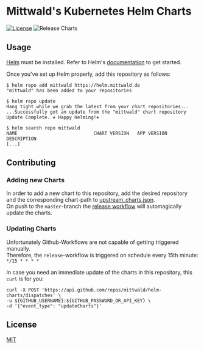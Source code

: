 # Mittwald's Kubernetes Helm Charts

[![License](https://img.shields.io/badge/License-MIT-blue.svg)](https://opensource.org/licenses/MIT)
![Release Charts](https://github.com/mittwald/helm-charts/workflows/Release%20Charts/badge.svg)


## Usage

[Helm](https://helm.sh) must be installed.
Refer to Helm's [documentation](https://helm.sh/docs/) to get started.

Once you've set up Helm properly, add this repository as follows:

```shell
$ helm repo add mittwald https://helm.mittwald.de
"mittwald" has been added to your repositories

$ helm repo update
Hang tight while we grab the latest from your chart repositories...
...Successfully got an update from the "mittwald" chart repository
Update Complete. ⎈ Happy Helming!⎈

$ helm search repo mittwald
NAME                          	CHART VERSION	APP VERSION 	DESCRIPTION
[...]
```

## Contributing

### Adding new Charts

In order to add a new chart to this repository, add the desired repository and the corresponding chart-path to [upstream_charts.json](./conf.d/upstream_charts.json).  
On push to the `master`-branch the [release workflow](./.github/workflows/release.yml) will automagically update the charts.

### Updating Charts

Unfortunately Github-Workflows are not capable of getting triggered manually.  
Therefore, the `release`-workflow is triggered on schedule every 15th minute: `*/15 * * * *`

In case you need an immediate update of the charts in this repository, this `curl` is for you:

```shell
curl -X POST 'https://api.github.com/repos/mittwald/helm-charts/dispatches' \
-u ${GITHUB_USERNAME}:${GITHUB_PASSWORD_OR_API_KEY} \
-d '{"event_type": "updateCharts"}'
```

## License
[MIT](./LICENSE)